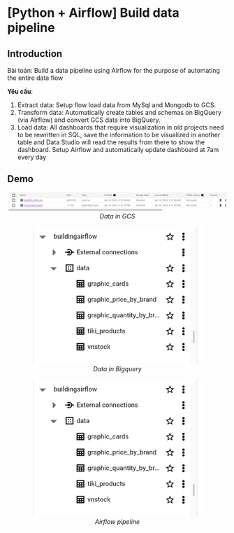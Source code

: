 # [Python + Airflow] Build data pipeline

## Introduction

Bài toán: Build a data pipeline using Airflow for the purpose of automating the entire data flow

**Yêu cầu**: 

1. Extract data:
  Setup flow load data from MySql and Mongodb to GCS.
2. Transform data:
  Automatically create tables and schemas on BigQuery (via Airflow) and convert GCS data into BigQuery.
3. Load data:
  All dashboards that require visualization in old projects need to be rewritten in SQL, save the information to be visualized in another table and Data Studio will read the results from there to show the dashboard. Setup Airflow and automatically update dashboard at 7am every day
## Demo

<p align="center">
  <img src="demo/demo1.png"><br/>
  <i>Data in GCS</i>
</p>
<p align="center">
  <img src="demo/demo2.png"><br/>
  <i>Data in Bigquery</i>
</p>
<p align="center">
  <img src="demo/demo2.png"><br/>
  <i>Airflow pipeline</i>
</p>
